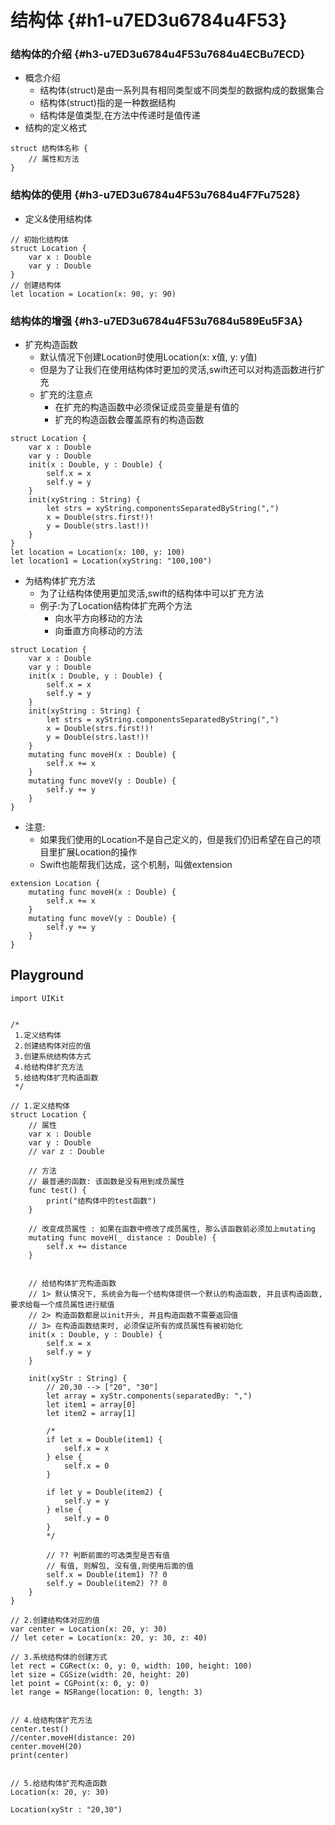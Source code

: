 # 结构体 {#h1-u7ED3u6784u4F53}

### 结构体的介绍 {#h3-u7ED3u6784u4F53u7684u4ECBu7ECD}

* 概念介绍
  * 结构体\(struct\)是由一系列具有相同类型或不同类型的数据构成的数据集合
  * 结构体\(struct\)指的是一种数据结构
  * 结构体是值类型,在方法中传递时是值传递
* 结构的定义格式

```
struct 结构体名称 {
    // 属性和方法
}
```

### 结构体的使用 {#h3-u7ED3u6784u4F53u7684u4F7Fu7528}

* 定义&使用结构体

```
// 初始化结构体
struct Location {
    var x : Double
    var y : Double
}
// 创建结构体
let location = Location(x: 90, y: 90)
```

### 结构体的增强 {#h3-u7ED3u6784u4F53u7684u589Eu5F3A}

* 扩充构造函数
  * 默认情况下创建Location时使用Location\(x: x值, y: y值\)
  * 但是为了让我们在使用结构体时更加的灵活,swift还可以对构造函数进行扩充
  * 扩充的注意点
    * 在扩充的构造函数中必须保证成员变量是有值的
    * 扩充的构造函数会覆盖原有的构造函数

```
struct Location {
    var x : Double
    var y : Double
    init(x : Double, y : Double) {
        self.x = x
        self.y = y
    }
    init(xyString : String) {
        let strs = xyString.componentsSeparatedByString(",")
        x = Double(strs.first!)!
        y = Double(strs.last!)!
    }
}
let location = Location(x: 100, y: 100)
let location1 = Location(xyString: "100,100")
```

* 为结构体扩充方法
  * 为了让结构体使用更加灵活,swift的结构体中可以扩充方法
  * 例子:为了Location结构体扩充两个方法
    * 向水平方向移动的方法
    * 向垂直方向移动的方法

```
struct Location {
    var x : Double
    var y : Double
    init(x : Double, y : Double) {
        self.x = x
        self.y = y
    }
    init(xyString : String) {
        let strs = xyString.componentsSeparatedByString(",")
        x = Double(strs.first!)!
        y = Double(strs.last!)!
    }
    mutating func moveH(x : Double) {
        self.x += x
    }
    mutating func moveV(y : Double) {
        self.y += y
    }
}
```

* 注意:
  * 如果我们使用的Location不是自己定义的，但是我们仍旧希望在自己的项目里扩展Location的操作
  * Swift也能帮我们达成，这个机制，叫做extension

```
extension Location {
    mutating func moveH(x : Double) {
        self.x += x
    }
    mutating func moveV(y : Double) {
        self.y += y
    }
}
```

## Playground

```
import UIKit


/*
 1.定义结构体
 2.创建结构体对应的值
 3.创建系统结构体方式
 4.给结构体扩充方法
 5.给结构体扩充构造函数
 */

// 1.定义结构体
struct Location {
    // 属性
    var x : Double
    var y : Double
    // var z : Double
    
    // 方法
    // 最普通的函数: 该函数是没有用到成员属性
    func test() {
        print("结构体中的test函数")
    }
    
    // 改变成员属性 : 如果在函数中修改了成员属性, 那么该函数前必须加上mutating
    mutating func moveH(_ distance : Double) {
        self.x += distance
    }
    
    
    // 给结构体扩充构造函数
    // 1> 默认情况下, 系统会为每一个结构体提供一个默认的构造函数, 并且该构造函数, 要求给每一个成员属性进行赋值
    // 2> 构造函数都是以init开头, 并且构造函数不需要返回值
    // 3> 在构造函数结束时, 必须保证所有的成员属性有被初始化
    init(x : Double, y : Double) {
        self.x = x
        self.y = y
    }
    
    init(xyStr : String) {
        // 20,30 --> ["20", "30"]
        let array = xyStr.components(separatedBy: ",")
        let item1 = array[0]
        let item2 = array[1]
        
        /*
        if let x = Double(item1) {
            self.x = x
        } else {
            self.x = 0
        }
        
        if let y = Double(item2) {
            self.y = y
        } else {
            self.y = 0
        }
        */
        
        // ?? 判断前面的可选类型是否有值
        // 有值, 则解包, 没有值,则使用后面的值
        self.x = Double(item1) ?? 0
        self.y = Double(item2) ?? 0
    }
}

// 2.创建结构体对应的值
var center = Location(x: 20, y: 30)
// let ceter = Location(x: 20, y: 30, z: 40)

// 3.系统结构体的创建方式
let rect = CGRect(x: 0, y: 0, width: 100, height: 100)
let size = CGSize(width: 20, height: 20)
let point = CGPoint(x: 0, y: 0)
let range = NSRange(location: 0, length: 3)


// 4.给结构体扩充方法
center.test()
//center.moveH(distance: 20)
center.moveH(20)
print(center)


// 5.给结构体扩充构造函数
Location(x: 20, y: 30)

Location(xyStr : "20,30")
```



